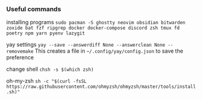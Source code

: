 ### Useful commands
installing programs
`sudo pacman -S ghostty neovim obsidian bitwarden zoxide bat fzf ripgrep docker docker-compose discord zsh tmux fd poetry npm yarn pyenv lazygit`

yay settings
`yay --save --answerdiff None --answerclean None --removemake`
This creates a file in `~/.config/yay/config.json` to save the preference

change shell
`chsh -s $(which zsh)`

oh-my-zsh
`sh -c "$(curl -fsSL https://raw.githubusercontent.com/ohmyzsh/ohmyzsh/master/tools/install.sh)"`
